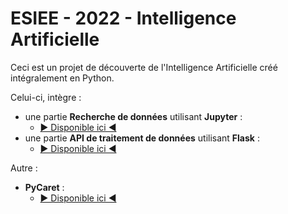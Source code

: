 # ESIEE - 2022 - Intelligence Artificielle <a name="top"></a>

Ceci est un projet de découverte de l'Intelligence Artificielle créé intégralement en Python.

Celui-ci, intègre : 
- une partie **Recherche de données** utilisant **Jupyter** :
  - [▶ Disponible ici ◀](/Notebook/README.md)
- une partie **API de traitement de données** utilisant **Flask** :
  - [▶ Disponible ici ◀](/API/README.md)

Autre :
- **PyCaret** :
  - [▶ Disponible ici ◀](/Pycaret/README.md)